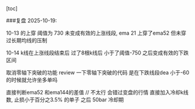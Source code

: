[toc]

###复盘 2025-10-19:

10-13 的上穿 阈值为 730 未变成有效的上涨线段, ema 21 上穿了ema52 但未穿过长期均线的压制

10-14 k线在上涨线段结束后 过了8根k线后 小于了阈值-750 之后变成有效的下跌区间


取消零轴下突破的功能
review 一下零轴下突破的代码 是在下跌线段dea 小于-60 的时候就允许坐多单吗



直接判断ema52 和ema144的差值
// 不太行 会错过变盘的行情
直接加入冷却k线数, 止损小于百分之3.5% 的单子 之后 50bar 冷却期
